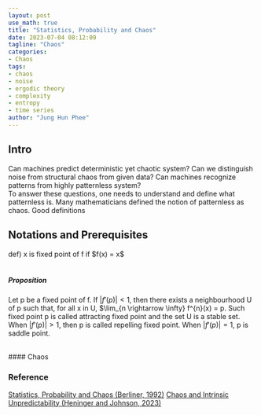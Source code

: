 ```yaml
---
layout: post
use_math: true
title: "Statistics, Probability and Chaos"
date: 2023-07-04 08:12:09
tagline: "Chaos"
categories:
- Chaos
tags:
- chaos
- noise
- ergodic theory
- complexity
- entropy
- time series
author: "Jung Hun Phee"
---
```


<h2> Intro </h2>
Can machines predict deterministic yet chaotic system? Can we distinguish noise from structural chaos from given data? Can machines recognize patterns from highly patternless system?
<br/>
To answer these questions, one needs to understand and define what patternless is. Many mathematicians defined the notion of patternless as chaos. Good definitions  
<br/>

<h2> Notations and Prerequisites </h2>
def) x is fixed point of f if $f(x) = x$
<br/>
<br/>

##### Proposition
Let p be a fixed point of f. If $|f'(p)| < 1$, then there exists a neighbourhood U of p such that, for all x in U, $\lim_{n \rightarrow \infty} f^{n}(x) = p. Such fixed point p is called attracting fixed point and the set U is a stable set. When $|f'(p)| > 1$, then p is called repelling fixed point. When $|f'(p)| = 1$, p is saddle point.

<br/>
#### Chaos





### Reference
[Statistics, Probability and Chaos (Berliner, 1992)](https://pdodds.w3.uvm.edu/files/papers/others/1992/berliner1992a.pdf)
[Chaos and Intrinsic Unpredictability (Heninger and Johnson, 2023)](http://aiimpacts.org/wp-content/uploads/2023/04/Chaos-and-Intrinsic-Unpredictability.pdf)
